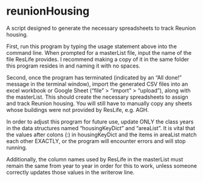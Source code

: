 # reunionHousing

A script designed to generate the necessary spreadsheets to track Reunion housing. 

First, run this program by typing the usage statement above into the command line. When prompted for a masterList file, input the name of the file ResLife provides. I recommend making a copy of it in the same folder this program resides in and naming it with no spaces. 

Second, once the program has terminated (indicated by an “All done!” message in the terminal window), import the generated CSV files into an excel workbook or Google Sheet (“file” > “import” > “upload”), along with the masterList. This should create the necessary spreadsheets to assign and track Reunion housing. You will still have to manually copy any sheets whose buildings were not provided by ResLife, e.g. AGH.

In order to adjust this program for future use, update ONLY the class years in the data structures named “housingKeyDict” and “areaList”. It is vital that the values after colons (:) in housingKeyDict and the items in areaList match each other EXACTLY, or the program will encounter errors and will stop running.

Additionally, the column names used by ResLife in the masterList must remain the same from year to year in order for this to work, unless someone correctly updates those values in the writerow line.
